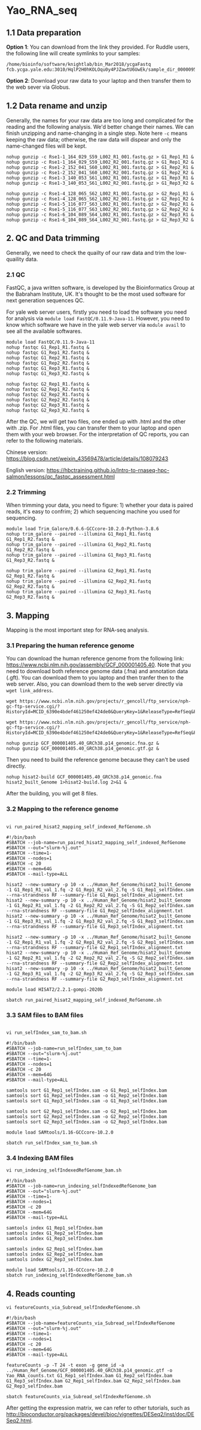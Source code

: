 # Yao_RNA_seq
## 1.1 Data preparation

**Option 1**: You can download from the link they provided.
For Ruddle users, the following line will create symlinks to your samples:
```
/home/bioinfo/software/knightlab/bin_Mar2018/ycgaFastq  fcb.ycga.yale.edu:3010/HqlP2H0hKOLOqu0y4PJZawtU6UwEk/sample_dir_000009572
```
**Option 2**: Download your raw data to your laptop and then transfer them to the web sever via Globus.

## 1.2 Data rename and unzip
Generally, the names for your raw data are too long and complicated for the reading and the following analysis. We'd better change their names. We can finish unzipping and name-changing in a single step. Note here `-c` means keeping the raw data; otherwise, the raw data will dispear and only the name-changed files will be kept.
```
nohup gunzip -c Rse1-1_164_029_S59_L002_R1_001.fastq.gz > G1_Rep1_R1 &
nohup gunzip -c Rse1-1_164_029_S59_L002_R2_001.fastq.gz > G1_Rep1_R2 &
nohup gunzip -c Rse1-2_152_041_S60_L002_R1_001.fastq.gz > G1_Rep2_R1 &
nohup gunzip -c Rse1-2_152_041_S60_L002_R2_001.fastq.gz > G1_Rep2_R2 &
nohup gunzip -c Rse1-3_140_053_S61_L002_R1_001.fastq.gz > G1_Rep3_R1 &
nohup gunzip -c Rse1-3_140_053_S61_L002_R2_001.fastq.gz > G1_Rep3_R2 &

nohup gunzip -c Rse1-4_128_065_S62_L002_R1_001.fastq.gz > G2_Rep1_R1 &
nohup gunzip -c Rse1-4_128_065_S62_L002_R2_001.fastq.gz > G2_Rep1_R2 &
nohup gunzip -c Rse1-5_116_077_S63_L002_R1_001.fastq.gz > G2_Rep2_R1 &
nohup gunzip -c Rse1-5_116_077_S63_L002_R2_001.fastq.gz > G2_Rep2_R2 &
nohup gunzip -c Rse1-6_104_089_S64_L002_R1_001.fastq.gz > G2_Rep3_R1 &
nohup gunzip -c Rse1-6_104_089_S64_L002_R2_001.fastq.gz > G2_Rep3_R2 &
```
## 2. QC and Data trimming
Generally, we need to check the quailty of our raw data and trim the low-quaility data. 
### 2.1 QC
FastQC, a java written software, is developed by the Bioinformatics Group at the Babraham Institute, UK. It's thought to be the most used software for next generation sequences QC.

For yale web server users, firstly you need to load the software you need for analysis via `module load FastQC/0.11.9-Java-11`. However, you need to know which software we have in the yale web server via `module avail` to see all the available softwares.
```
module load FastQC/0.11.9-Java-11
nohup fastqc G1_Rep1_R1.fastq &
nohup fastqc G1_Rep1_R2.fastq &
nohup fastqc G1_Rep2_R1.fastq &
nohup fastqc G1_Rep2_R2.fastq &
nohup fastqc G1_Rep3_R1.fastq &
nohup fastqc G1_Rep3_R2.fastq &

nohup fastqc G2_Rep1_R1.fastq &
nohup fastqc G2_Rep1_R2.fastq &
nohup fastqc G2_Rep2_R1.fastq &
nohup fastqc G2_Rep2_R2.fastq &
nohup fastqc G2_Rep3_R1.fastq &
nohup fastqc G2_Rep3_R2.fastq &
```
After the QC, we will get two files, one ended up with .html and the other with .zip. For .html files, you can transfer them to your laptop and open them with your web browser. For the interpretation of QC reports, you can refer to the following materials.

Chinese version: https://blog.csdn.net/weixin_43569478/article/details/108079243

English version: https://hbctraining.github.io/Intro-to-rnaseq-hpc-salmon/lessons/qc_fastqc_assessment.html

### 2.2 Trimming
When trimming your data, you need to figure: 1) whether your data is paired reads, it's easy to confrim; 2) which sequencing machine you used for sequencing.
```
module load Trim_Galore/0.6.6-GCCcore-10.2.0-Python-3.8.6
nohup trim_galore --paired --illumina G1_Rep1_R1.fastq G1_Rep1_R2.fastq &
nohup trim_galore --paired --illumina G1_Rep2_R1.fastq G1_Rep2_R2.fastq &
nohup trim_galore --paired --illumina G1_Rep3_R1.fastq G1_Rep3_R2.fastq &

nohup trim_galore --paired --illumina G2_Rep1_R1.fastq G2_Rep1_R2.fastq &
nohup trim_galore --paired --illumina G2_Rep2_R1.fastq G2_Rep2_R2.fastq &
nohup trim_galore --paired --illumina G2_Rep3_R1.fastq G2_Rep3_R2.fastq &
```

## 3. Mapping
Mapping is the most important step for RNA-seq analysis.
### 3.1 Preparing the human reference genome
You can download the human reference genome from the following link: https://www.ncbi.nlm.nih.gov/assembly/GCF_000001405.40. Note that you need to download both reference genome data (.fna) and annotation data (.gft). You can download them to you laptop and then tranfer then to the web server. Also, you can download them to the web server directly via `wget link_address`.

```
wget https://www.ncbi.nlm.nih.gov/projects/r_gencoll/ftp_service/nph-gc-ftp-service.cgi/?HistoryId=MCID_6390e4bdef461250ef424de0&QueryKey=1&ReleaseType=RefSeq&FileType=GENOME_FASTA&Flat=true

wget https://www.ncbi.nlm.nih.gov/projects/r_gencoll/ftp_service/nph-gc-ftp-service.cgi/?HistoryId=MCID_6390e4bdef461250ef424de0&QueryKey=1&ReleaseType=RefSeq&FileType=GENOME_GTF&Flat=true

nohup gunzip GCF_000001405.40_GRCh38.p14_genomic.fna.gz &
nohup gunzip GCF_000001405.40_GRCh38.p14_genomic.gtf.gz &
```
Then you need to build the reference genome because they can't be used directly.
```
nohup hisat2-build GCF_000001405.40_GRCh38.p14_genomic.fna hisat2_built_Genome 1>hisat2-build.log 2>&1 &
```
After the building, you will get 8 files.

### 3.2 Mapping to the reference genome
```

vi run_paired_hisat2_mapping_self_indexed_RefGenome.sh

#!/bin/bash
#SBATCH --job-name=run_paired_hisat2_mapping_self_indexed_RefGenome
#SBATCH --out="slurm-%j.out"
#SBATCH --time=1-
#SBATCH --nodes=1
#SBATCH -c 20
#SBATCH --mem=64G
#SBATCH --mail-type=ALL

hisat2 --new-summary -p 10 -x ../Human_Ref_Genome/hisat2_built_Genome -1 G1_Rep1_R1_val_1.fq -2 G1_Rep1_R2_val_2.fq -S G1_Rep1_selfIndex.sam --rna-strandness RF --summary-file G1_Rep1_selfIndex_alignment.txt
hisat2 --new-summary -p 10 -x ../Human_Ref_Genome/hisat2_built_Genome -1 G1_Rep2_R1_val_1.fq -2 G1_Rep2_R2_val_2.fq -S G1_Rep2_selfIndex.sam --rna-strandness RF --summary-file G1_Rep2_selfIndex_alignment.txt
hisat2 --new-summary -p 10 -x ../Human_Ref_Genome/hisat2_built_Genome -1 G1_Rep3_R1_val_1.fq -2 G1_Rep3_R2_val_2.fq -S G1_Rep3_selfIndex.sam --rna-strandness RF --summary-file G1_Rep3_selfIndex_alignment.txt

hisat2 --new-summary -p 10 -x ../Human_Ref_Genome/hisat2_built_Genome -1 G2_Rep1_R1_val_1.fq -2 G2_Rep1_R2_val_2.fq -S G2_Rep1_selfIndex.sam --rna-strandness RF --summary-file G2_Rep1_selfIndex_alignment.txt
hisat2 --new-summary -p 10 -x ../Human_Ref_Genome/hisat2_built_Genome -1 G2_Rep2_R1_val_1.fq -2 G2_Rep2_R2_val_2.fq -S G2_Rep2_selfIndex.sam --rna-strandness RF --summary-file G2_Rep2_selfIndex_alignment.txt
hisat2 --new-summary -p 10 -x ../Human_Ref_Genome/hisat2_built_Genome -1 G2_Rep3_R1_val_1.fq -2 G2_Rep3_R2_val_2.fq -S G2_Rep3_selfIndex.sam --rna-strandness RF --summary-file G2_Rep3_selfIndex_alignment.txt

module load HISAT2/2.2.1-gompi-2020b

sbatch run_paired_hisat2_mapping_self_indexed_RefGenome.sh
```

### 3.3 SAM files to BAM files
```

vi run_selfIndex_sam_to_bam.sh

#!/bin/bash
#SBATCH --job-name=run_selfIndex_sam_to_bam
#SBATCH --out="slurm-%j.out"
#SBATCH --time=1-
#SBATCH --nodes=1
#SBATCH -c 20
#SBATCH --mem=64G
#SBATCH --mail-type=ALL

samtools sort G1_Rep1_selfIndex.sam -o G1_Rep1_selfIndex.bam
samtools sort G1_Rep2_selfIndex.sam -o G1_Rep2_selfIndex.bam
samtools sort G1_Rep3_selfIndex.sam -o G1_Rep3_selfIndex.bam

samtools sort G2_Rep1_selfIndex.sam -o G2_Rep1_selfIndex.bam
samtools sort G2_Rep2_selfIndex.sam -o G2_Rep2_selfIndex.bam
samtools sort G2_Rep3_selfIndex.sam -o G2_Rep3_selfIndex.bam

module load SAMtools/1.16-GCCcore-10.2.0

sbatch run_selfIndex_sam_to_bam.sh
```


### 3.4 Indexing BAM files
```
vi run_indexing_selfIndexedRefGenome_bam.sh

#!/bin/bash
#SBATCH --job-name=run_indexing_selfIndexedRefGenome_bam
#SBATCH --out="slurm-%j.out"
#SBATCH --time=1-
#SBATCH --nodes=1
#SBATCH -c 20
#SBATCH --mem=64G
#SBATCH --mail-type=ALL

samtools index G1_Rep1_selfIndex.bam
samtools index G1_Rep2_selfIndex.bam
samtools index G1_Rep3_selfIndex.bam

samtools index G2_Rep1_selfIndex.bam
samtools index G2_Rep2_selfIndex.bam
samtools index G2_Rep3_selfIndex.bam

module load SAMtools/1.16-GCCcore-10.2.0
sbatch run_indexing_selfIndexedRefGenome_bam.sh 
```

## 4. Reads counting
```
vi featureCounts_via_Subread_selfIndexRefGenome.sh

#!/bin/bash
#SBATCH --job-name=featureCounts_via_Subread_selfIndexRefGenome
#SBATCH --out="slurm-%j.out"
#SBATCH --time=1-
#SBATCH --nodes=1
#SBATCH -c 20
#SBATCH --mem=64G
#SBATCH --mail-type=ALL

featureCounts -p -T 24 -t exon -g gene_id -a ../Human_Ref_Genome/GCF_000001405.40_GRCh38.p14_genomic.gtf -o Yao_RNA_counts.txt G1_Rep1_selfIndex.bam G1_Rep2_selfIndex.bam G1_Rep3_selfIndex.bam G2_Rep1_selfIndex.bam G2_Rep2_selfIndex.bam G2_Rep3_selfIndex.bam

sbatch featureCounts_via_Subread_selfIndexRefGenome.sh
```

After getting the expression matrix, we can refer to other tutorials, such as http://bioconductor.org/packages/devel/bioc/vignettes/DESeq2/inst/doc/DESeq2.html.

